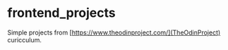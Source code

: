 # frontend_projects
Simple projects from [https://www.theodinproject.com/](TheOdinProject) curicculum.
